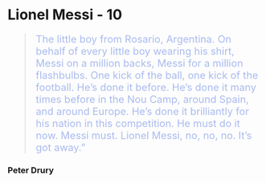 # Lionel Messi - 10

<blockquote style="font-size:20px;color:#aabbee"> The little boy from Rosario, Argentina. On behalf of every little boy wearing his shirt, Messi on a million backs, Messi for a million flashbulbs. One kick of the ball, one kick of the football. He’s done it before. He’s done it many times before in the Nou Camp, around Spain, and around Europe. He’s done it brilliantly for his nation in this competition. He must do it now. Messi must. Lionel Messi, no, no, no. It’s got away.”</blockquote>

### Peter Drury